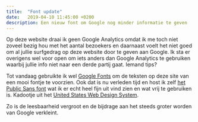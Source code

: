 ```yaml
---
title:  "Font update"
date:   2019-04-10 11:45:00 +0200
description: Een nieuw font om Google nog minder informatie te geven
---
```


Op deze website draai ik geen Google Analytics omdat ik me toch niet zoveel bezig hou met het aantal bezoekers en daarnaast voelt het niet goed om al jullie surfgedrag op deze website door te geven aan Google. Ik sta er overigens wel voor open om iets anders dan Google Analytics te gebruiken waarbij jullie info niet naar een derde partij gaat. Iemand tips?

Tot vandaag gebruikte ik wel [Google Fonts](https://fonts.google.com) om de teksten op deze site van een mooi fontje te voorzien. Ook dat is nu verleden tijd en host ik zelf [het Public Sans font](https://github.com/uswds/public-sans) wat ik er echt heel fijn uit vind zien en wat vrij te gebruiken is. Kadootje uit het [United States Web Design System](https://v2.designsystem.digital.gov).

Zo is de leesbaarheid vergroot en de bijdrage aan het steeds groter worden van Google verkleint.
